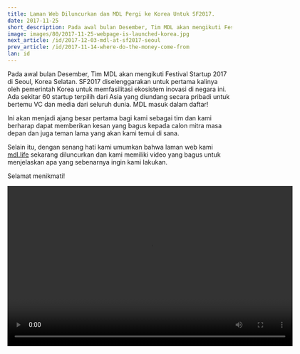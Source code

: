 ```yaml
---
title: Laman Web Diluncurkan dan MDL Pergi ke Korea Untuk SF2017.
date: 2017-11-25
short_description: Pada awal bulan Desember, Tim MDL akan mengikuti Festival Startup 2017 di Seoul, Korea Selatan.
image: images/80/2017-11-25-webpage-is-launched-korea.jpg
next_article: /id/2017-12-03-mdl-at-sf2017-seoul
prev_article: /id/2017-11-14-where-do-the-money-come-from
lan: id
---
```


Pada awal bulan Desember, Tim MDL akan mengikuti Festival Startup 2017 di Seoul, Korea Selatan. SF2017 diselenggarakan untuk pertama kalinya oleh pemerintah Korea untuk memfasilitasi ekosistem inovasi di negara ini. Ada sekitar 60 startup terpilih dari Asia yang diundang secara pribadi untuk bertemu VC dan media dari seluruh dunia. MDL masuk dalam daftar!

Ini akan menjadi ajang besar pertama bagi kami sebagai tim dan kami berharap dapat memberikan kesan yang bagus kepada calon mitra masa depan dan juga teman lama yang akan kami temui di sana.

Selain itu, dengan senang hati kami umumkan bahwa laman web kami [mdl.life](http://mdl.life) sekarang diluncurkan dan kami memiliki video yang bagus untuk menjelaskan apa yang sebenarnya ingin kami lakukan.

Selamat menikmati! 



<video width="640" height="360" controls>
  <source src="https://gateway.ipfs.io/ipfs/QmVBECcf1tMtmu4mSXivXJj3NQr9kWjvQrWYpWikEB3ReB/MDL%20Intro%20Video.mp4" type="video/mp4">
Your browser does not support the video tag.
</video>
